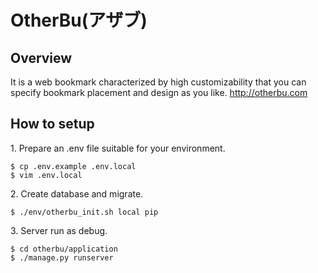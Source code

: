 # OtherBu(アザブ)

## Overview

It is a web bookmark characterized by high customizability that you can specify bookmark placement and design as you like.
http://otherbu.com

## How to setup

1\. Prepare an .env file suitable for your environment.
```
$ cp .env.example .env.local
$ vim .env.local
```

2\. Create database and migrate.
```
$ ./env/otherbu_init.sh local pip
```

3\. Server run as debug.
```
$ cd otherbu/application
$ ./manage.py runserver
```
